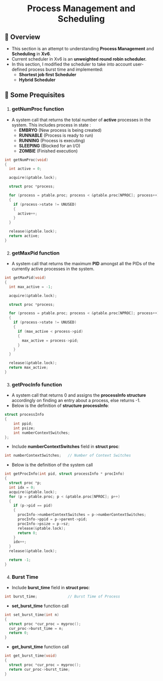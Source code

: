 <h1 align="center">Process Management and Scheduling</h1>

##  :beginner: Overview
* This section is an attempt to understanding **Process Management** and **Scheduling** in **Xv6**.
* Current scheduler in Xv6 is an **unweighted round robin scheduler.**  
* In this section, I modified the scheduler to take into account user-defined process burst time and implemented:
    * **Shortest job first Scheduler**
    * **Hybrid Scheduler**
##  :round_pushpin: Some Prequisites
1) ### getNumProc function
* A system call that returns the total number of **active** processes in the system. This includes process in state :
     * **EMBRYO** (New process is being created)
     * **RUNNABLE** (Process is ready to run)
     * **RUNNING** (Process is executing)
     * **SLEEPING** (Blocked for an I/O)
     * **ZOMBIE** (Finished execution)
```C
int getNumProc(void)
{
  int active = 0;

  acquire(&ptable.lock);

  struct proc *process;

  for (process = ptable.proc; process < &ptable.proc[NPROC]; process++)
  {
    if (process->state != UNUSED)
    {
      active++;
    }
  }

  release(&ptable.lock);
  return active;
}
```
2) ### getMaxPid function
* A system call that returns the maximum **PID** amongst all the PIDs of the currently active processes in the system.
```C
int getMaxPid(void)
{
  int max_active = -1;

  acquire(&ptable.lock);

  struct proc *process;

  for (process = ptable.proc; process < &ptable.proc[NPROC]; process++)
  {
    if (process->state != UNUSED)
    {
      if (max_active < process->pid)
      {
        max_active = process->pid;
      }
    }
  }

  release(&ptable.lock);
  return max_active;
}
```
3) ### getProcInfo function
* A system call that returns 0 and assigns the **processInfo structure** accordingly on finding an entry about a process, else returns -1.
* Below is the definition of **structure processInfo**:
```C
struct processInfo
{
    int ppid;
    int psize;
    int numberContextSwitches;
};
```
* Include **numberContextSwitches** field in **struct proc**:
```C
int numberContextSwitches;   // Number of Context Switches
```
* Below is the definition of the system call
```C
int getProcInfo(int pid, struct processInfo * procInfo)
{
  struct proc *p;
  int idx = 0;
  acquire(&ptable.lock);
  for (p = ptable.proc; p < &ptable.proc[NPROC]; p++)
  {
    if (p->pid == pid)
    {
      procInfo->numberContextSwitches = p->numberContextSwitches;
      procInfo->ppid = p->parent->pid;
      procInfo->psize = p->sz;
      release(&ptable.lock);
      return 0;
    }
    idx++;
  }
  release(&ptable.lock);

  return -1;
}
```
4) ### Burst Time
* Include **burst_time** field in **struct proc**:
```C
int burst_time;              // Burst Time of Process
```
   * **set_burst_time** function call
   ```C
   int set_burst_time(int n)
   {
     struct proc *cur_proc = myproc();
     cur_proc->burst_time = n;
     return 0;
   }
   ```
   * **get_burst_time** function call
   ```C
   int get_burst_time(void)
   {
     struct proc *cur_proc = myproc();
     return cur_proc->burst_time;
   }
   ```
